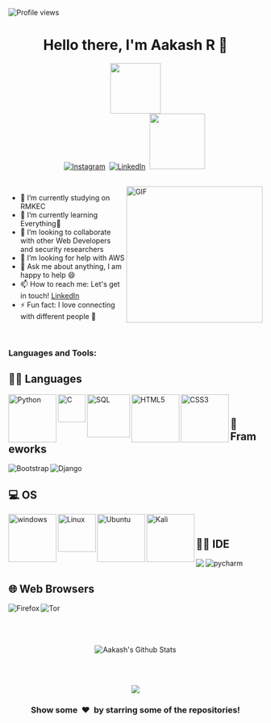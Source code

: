 ![Profile views](https://gpvc.arturio.dev/Aakash1616)


<p>
  <h1 align="center"><b>Hello there, I'm Aakash R 👋</b></h1>
</p>

<p align="center">
<img src="https://media.giphy.com/media/M9gbBd9nbDrOTu1Mqx/giphy.gif" width="100"/><br>
<a href="https://www.instagram.com/_the_coder_boy/"><img src="https://img.shields.io/badge/instagram-%23E4405F.svg?&style=for-the-badge&logo=instagram&logoColor=white" alt="Instagram" /></a>&nbsp;
<a href="https://www.linkedin.com/in/aakash-r-4aa172175/"><img src="https://img.shields.io/badge/linkedin-%230077B5.svg?&style=for-the-badge&logo=linkedin&logoColor=white" alt="LinkedIn" /></a>&nbsp;
<a href="https://leetcode.com/Aakash_16_/"><img src="https://cdn.icon-icons.com/icons2/2530/PNG/512/leetcode_button_icon_151892.png" width="110" /></a>&nbsp;
</p>
<br> 

<img align="right" height="270px" alt="GIF" src="https://i.pinimg.com/originals/e4/26/70/e426702edf874b181aced1e2fa5c6cde.gif" />

- 🔭 I’m currently studying on RMKEC
- 🌱 I’m currently learning Everything🤣
- 👯 I’m looking to collaborate with other Web Developers and security researchers
- 🤔 I’m looking for help with AWS
- 💬 Ask me about anything, I am happy to help :smile:
- 📫 How to reach me: Let's get in touch! [LinkedIn](https://www.linkedin.com/in/ashik-eswar-n-6892991b0/)
- ⚡ Fun fact: I love connecting with different people :raised_hands:

<br>

### Languages and Tools: 

## 👩‍💻 Languages 
<img align="left" alt="Python" width="95px" src="https://img.shields.io/badge/-Python-306998?style=flat-square&logo=python&logoColor=white" />
<img align="left" alt="C" width="55px" src="https://img.shields.io/badge/-C-2c3e50?style=flat-square&logo=c&logoColor=white" />
<img align="left" alt="SQL" width="85px" src="https://img.shields.io/badge/-SQL-E32934?style=flat-square&logo=mysql&logoColor=black&textColor=black" />
<img align="left" alt="HTML5" width="95px" src="https://img.shields.io/badge/-HTML5-F16529?style=flat-square&logo=HTML5&logoColor=white" />
<img align="left" alt="CSS3" width="95px" src="https://img.shields.io/badge/-CSS3-264de4?style=flat-square&logo=CSS3&logoColor=white" />

<br>

## 🚀 Frameworks 
<img align="left" alt="Bootstrap" src="https://img.shields.io/badge/Bootstrap-563D7C?style=for-the-badge&logo=bootstrap&logoColor=white" />
<img align="left" alt="Django" src="https://img.shields.io/badge/Django-092E20?style=for-the-badge&logo=django&logoColor=green" />
<br>

## 💻 OS
<img align="left" alt="windows" width="95px" src="https://img.shields.io/badge/Windows-0078D6?style=for-the-badge&logo=windows&logoColor=white" /> 
<img align="left" alt="Linux" width="75px" src="https://img.shields.io/badge/-Linux-E95420?style=flat-square&logo=linux&logoColor=black&textColor=black" />
<img align="left" alt="Ubuntu" width="95px" src="https://img.shields.io/badge/Ubuntu-E95420?style=for-the-badge&logo=ubuntu&logoColor=white" />
<img align="left" alt="Kali" width="95px" src="https://img.shields.io/badge/Kali_Linux-557C94?style=for-the-badge&logo=kali-linux&logoColor=white" />

<br>

## 👩‍💻 IDE
<img align="left" slt="vscode" src="https://img.shields.io/badge/Visual_Studio_Code-0078D4?style=for-the-badge&logo=visual%20studio%20code&logoColor=white" />
<img align="left" alt="pycharm" src="https://img.shields.io/badge/pycharm-143?style=for-the-badge&logo=pycharm&logoColor=black&color=black&labelColor=green" />

<br>

## 🌐 Web Browsers 
<img align="left" alt="Firefox" src="https://img.shields.io/badge/Firefox_Browser-FF7139?style=for-the-badge&logo=Firefox-Browser&logoColor=white" />
<img align="left" alt="Tor" src="https://img.shields.io/badge/Tor_Browser-7D4698?style=for-the-badge&logo=Tor-Browser&logoColor=white" />


<br>

<br>


<br>


<br>



<p align='center'>
  <img align="center" src="https://github-readme-stats.vercel.app/api?username=Aakash1616&theme=midnight-purple&show_icons=true&" alt="Aakash's Github Stats">
</p>

<br> 

<br>

<p align='center'>
  <img align="center" src="https://github-readme-stats.vercel.app/api/top-langs/?username=Aakash1616&show_icons=true&hide_border=true&theme=radical">
</p>


<div align="center">
<h3 align="center">Show some &nbsp;❤️&nbsp; by starring some of the repositories!</h3>
</div>
